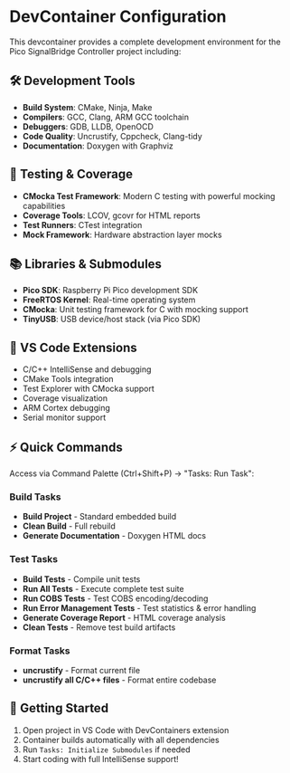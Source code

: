 # DevContainer Configuration

This devcontainer provides a complete development environment for the Pico SignalBridge Controller project including:

## 🛠️ Development Tools
- **Build System**: CMake, Ninja, Make
- **Compilers**: GCC, Clang, ARM GCC toolchain
- **Debuggers**: GDB, LLDB, OpenOCD
- **Code Quality**: Uncrustify, Cppcheck, Clang-tidy
- **Documentation**: Doxygen with Graphviz

## 🧪 Testing & Coverage
- **CMocka Test Framework**: Modern C testing with powerful mocking capabilities
- **Coverage Tools**: LCOV, gcovr for HTML reports
- **Test Runners**: CTest integration
- **Mock Framework**: Hardware abstraction layer mocks

## 📚 Libraries & Submodules
- **Pico SDK**: Raspberry Pi Pico development SDK
- **FreeRTOS Kernel**: Real-time operating system
- **CMocka**: Unit testing framework for C with mocking support
- **TinyUSB**: USB device/host stack (via Pico SDK)

## 🎯 VS Code Extensions
- C/C++ IntelliSense and debugging
- CMake Tools integration
- Test Explorer with CMocka support
- Coverage visualization
- ARM Cortex debugging
- Serial monitor support

## ⚡ Quick Commands
Access via Command Palette (Ctrl+Shift+P) → "Tasks: Run Task":

### Build Tasks
- **Build Project** - Standard embedded build
- **Clean Build** - Full rebuild
- **Generate Documentation** - Doxygen HTML docs

### Test Tasks  
- **Build Tests** - Compile unit tests
- **Run All Tests** - Execute complete test suite
- **Run COBS Tests** - Test COBS encoding/decoding
- **Run Error Management Tests** - Test statistics & error handling
- **Generate Coverage Report** - HTML coverage analysis
- **Clean Tests** - Remove test build artifacts

### Format Tasks
- **uncrustify** - Format current file
- **uncrustify all C/C++ files** - Format entire codebase

## 🚀 Getting Started
1. Open project in VS Code with DevContainers extension
2. Container builds automatically with all dependencies
3. Run `Tasks: Initialize Submodules` if needed
4. Start coding with full IntelliSense support!